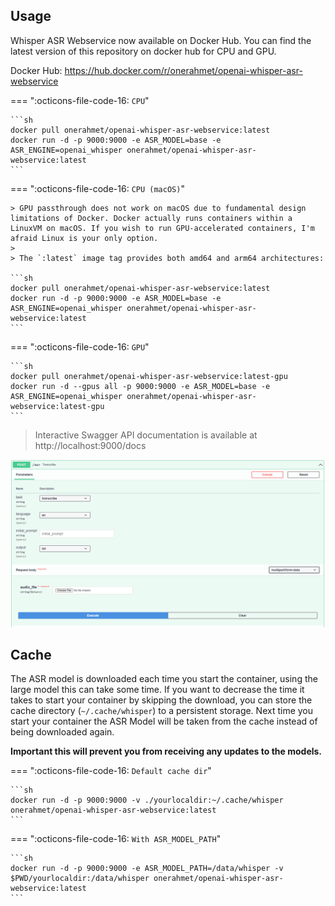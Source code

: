 ## Usage

Whisper ASR Webservice now available on Docker Hub. You can find the latest version of this repository on docker hub for CPU and GPU.

Docker Hub: <https://hub.docker.com/r/onerahmet/openai-whisper-asr-webservice>

=== ":octicons-file-code-16: `CPU`"

    ```sh
    docker pull onerahmet/openai-whisper-asr-webservice:latest
    docker run -d -p 9000:9000 -e ASR_MODEL=base -e ASR_ENGINE=openai_whisper onerahmet/openai-whisper-asr-webservice:latest
    ```

=== ":octicons-file-code-16: `CPU (macOS)`"

    > GPU passthrough does not work on macOS due to fundamental design limitations of Docker. Docker actually runs containers within a LinuxVM on macOS. If you wish to run GPU-accelerated containers, I'm afraid Linux is your only option.
    > 
    > The `:latest` image tag provides both amd64 and arm64 architectures:
    
    ```sh
    docker pull onerahmet/openai-whisper-asr-webservice:latest
    docker run -d -p 9000:9000 -e ASR_MODEL=base -e ASR_ENGINE=openai_whisper onerahmet/openai-whisper-asr-webservice:latest
    ```

=== ":octicons-file-code-16: `GPU`"

    ```sh
    docker pull onerahmet/openai-whisper-asr-webservice:latest-gpu
    docker run -d --gpus all -p 9000:9000 -e ASR_MODEL=base -e ASR_ENGINE=openai_whisper onerahmet/openai-whisper-asr-webservice:latest-gpu
    ```

> Interactive Swagger API documentation is available at http://localhost:9000/docs

![Swagger UI](assets/images/swagger-ui.png)

## Cache
The ASR model is downloaded each time you start the container, using the large model this can take some time. 
If you want to decrease the time it takes to start your container by skipping the download, you can store the cache directory (`~/.cache/whisper`) to a persistent storage. 
Next time you start your container the ASR Model will be taken from the cache instead of being downloaded again.

**Important this will prevent you from receiving any updates to the models.**

=== ":octicons-file-code-16: `Default cache dir`"

    ```sh
    docker run -d -p 9000:9000 -v ./yourlocaldir:~/.cache/whisper onerahmet/openai-whisper-asr-webservice:latest
    ```

=== ":octicons-file-code-16: `With ASR_MODEL_PATH`"

    ```sh
    docker run -d -p 9000:9000 -e ASR_MODEL_PATH=/data/whisper -v $PWD/yourlocaldir:/data/whisper onerahmet/openai-whisper-asr-webservice:latest
    ```
